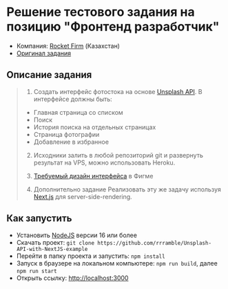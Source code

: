 # Решение тестового задания на позицию "Фронтенд разработчик"
- Компания: [Rocket Firm](https://rocketfirm.com/) (Казахстан)
- [Оригинал задания](https://rocketfirm.com/ru/job/+frontend-dev-astana/)

## Описание задания
> 1. Создать интерфейс фотостока на основе
[Unsplash API](https://unsplash.com/developers).
> В интерфейсе должны быть:
> - Главная страница со списком
> - Поиск
> - История поиска на отдельных страницах
> - Страница фотографии
> - Добавление в избранное
> 
> 2. Исходники залить в любой репозиторий git и развернуть результат на VPS,
можно использовать Heroku.
> 
> 3. [Требуемый дизайн интерфейса](https://www.figma.com/file/VHHUfQm7sQsziibED8EAa5/Rocket-frontend-test?node-id=151%3A123)
в Фигме
> 
> 4. Дополнительно задание
> Реализовать эту же задачу используя [Next.js](https://nextjs.org)
для server-side-rendering.

## Как запустить
- Установить [NodeJS](https://nodejs.org) версии 16 или более
- Скачать проект: ```git clone https://github.com/rrramble/Unsplash-API-with-NextJS-example```
- Перейти в папку проекта и запустить: ```npm install```
- Запуск в браузере на локальном компьютере: ```npm run build```, далее ```npm run start```
- Открыть ссылку: [http://localhost:3000](http://localhost:3000)
